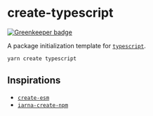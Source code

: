 # create-typescript

[![Greenkeeper badge](https://badges.greenkeeper.io/LoicMahieu/create-typescript.svg)](https://greenkeeper.io/)

A package initialization template for [`typescript`](https://github.com/Microsoft/TypeScript).

```sh
yarn create typescript
```

## Inspirations

- [`create-esm`](https://github.com/standard-things/create-esm)
- [`iarna-create-npm`](https://github.com/iarna/iarna-create-npm)
